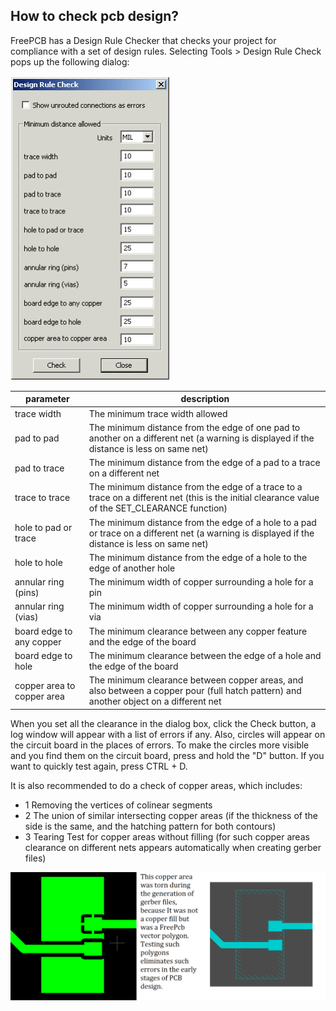 ## How to check pcb design?

FreePCB has a Design Rule Checker that checks your project for compliance with a set of design rules. Selecting Tools > Design Rule Check pops up the following dialog:

 ![How to check pcb design](pictures/DRC.png)

parameter                   | description
----------------------------|------------------------------------
trace width                	| The minimum trace width allowed
pad to pad                 	| The minimum distance from the edge of one pad to another on a different net (a warning is displayed if the distance is less on same net)
pad to trace               	| The minimum distance from the edge of a pad to a trace on a different net
trace to trace             	| The minimum distance from the edge of a trace to a trace on a different net (this is the initial clearance value of the SET_CLEARANCE function)
hole to pad or trace       	| The minimum distance from the edge of a hole to a pad or trace on a different net (a warning is displayed if the distance is less on same net)
hole to hole               	| The minimum distance from the edge of a hole to the edge of another hole
annular ring (pins)        	| The minimum width of copper surrounding a hole for a pin
annular ring (vias)   	     | The minimum width of copper surrounding a hole for a via
board edge to any copper   	| The minimum clearance between any copper feature and the edge of the board
board edge to hole         	| The minimum clearance between the edge of a hole and the edge of the board
copper area to copper area 	| The minimum clearance between copper areas, and also between a copper pour (full hatch pattern) and another object on a different net


When you set all the clearance in the dialog box, click the Check button, a log window will appear with a list of errors if any. Also, circles will appear on the circuit board in the places of errors. To make the circles more visible and you find them on the circuit board, press and hold the "D" button. If you want to quickly test again, press CTRL + D.

It is also recommended to do a check of copper areas, which includes:

* 1 Removing the vertices of colinear segments
* 2 The union of similar intersecting copper areas (if the thickness of the side is the same, and the hatching pattern for both contours)
* 3 Tearing Test for copper areas without filling (for such copper areas clearance on different nets appears automatically when creating gerber files)

![This copper area was torn](pictures/torn.png)

